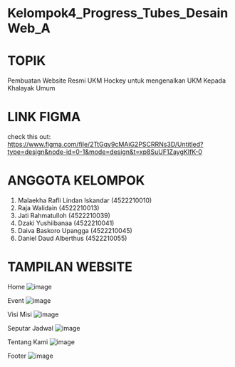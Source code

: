 # Kelompok4_Progress_Tubes_DesainWeb_A

# TOPIK
Pembuatan Website Resmi UKM Hockey untuk mengenalkan UKM Kepada Khalayak Umum
# LINK FIGMA
check this out: https://www.figma.com/file/2TtGqy9cMAiG2PSCRRNs3D/Untitled?type=design&node-id=0-1&mode=design&t=xp8SuUF1ZaygKIfK-0
# ANGGOTA KELOMPOK
1. Malaekha Rafli Lindan Iskandar (4522210010)
2. Raja Walidain (4522210013)
3. Jati Rahmatulloh (4522210039)
4. Dzaki Yushiibanaa (4522210041)
5. Daiva Baskoro Upangga (4522210045)
6. Daniel Daud Alberthus (4522210055)

# TAMPILAN WEBSITE
Home
![image](https://github.com/DanielDaudAlberthus/Kelompok4_Progress_Tubes_DesainWeb_A/assets/144523084/c4ea810c-d261-43d0-aa3f-e14ff6aed182)

Event
![image](https://github.com/DanielDaudAlberthus/Kelompok4_Progress_Tubes_DesainWeb_A/assets/144523084/2163133e-93cf-4f0e-9a9f-a48cb8d86135)

Visi Misi
![image](https://github.com/DanielDaudAlberthus/Kelompok4_Progress_Tubes_DesainWeb_A/assets/144523084/77875ba2-4d1a-499b-9d1e-6f6717d8f810)

Seputar Jadwal
![image](https://github.com/DanielDaudAlberthus/Kelompok4_Progress_Tubes_DesainWeb_A/assets/144523084/a717525c-7e90-4d50-871c-44a4f0506790)


Tentang Kami
![image](https://github.com/DanielDaudAlberthus/Kelompok4_Progress_Tubes_DesainWeb_A/assets/144523084/9e495243-6791-4fb3-9d93-220697534383)

Footer
![image](https://github.com/DanielDaudAlberthus/Kelompok4_Progress_Tubes_DesainWeb_A/assets/144523084/3f1d770d-5b99-4a98-b16c-3e72a3c91458)
